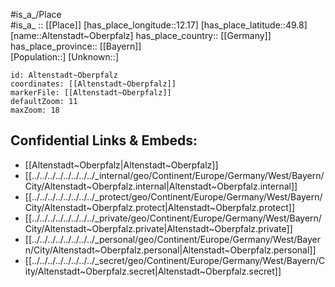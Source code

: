 ﻿---
location: [49.8,12.17] 
mapzoom: [7,12] 
mapmarker: city 
type: City
tags:
- geo/City


SpocWebEntityId: 28780
isDeleted: false
confidential: public

---
#is_a_/Place  
#is_a_ :: [[Place]] 
[has_place_longitude::12.17] 
[has_place_latitude::49.8] 
[name::Altenstadt~Oberpfalz] 
has_place_country:: [[Germany]]  
has_place_province:: [[Bayern]]  
[Population::] 
[Unknown::] 


```leaflet
id: Altenstadt~Oberpfalz
coordinates: [[Altenstadt~Oberpfalz]] 
markerFile: [[Altenstadt~Oberpfalz]] 
defaultZoom: 11 
maxZoom: 18
```


## Confidential Links & Embeds: 
- [[Altenstadt~Oberpfalz|Altenstadt~Oberpfalz]]  
- [[../../../../../../../../_internal/geo/Continent/Europe/Germany/West/Bayern/City/Altenstadt~Oberpfalz.internal|Altenstadt~Oberpfalz.internal]] 
- [[../../../../../../../../_protect/geo/Continent/Europe/Germany/West/Bayern/City/Altenstadt~Oberpfalz.protect|Altenstadt~Oberpfalz.protect]] 
- [[../../../../../../../../_private/geo/Continent/Europe/Germany/West/Bayern/City/Altenstadt~Oberpfalz.private|Altenstadt~Oberpfalz.private]] 
- [[../../../../../../../../_personal/geo/Continent/Europe/Germany/West/Bayern/City/Altenstadt~Oberpfalz.personal|Altenstadt~Oberpfalz.personal]] 
- [[../../../../../../../../_secret/geo/Continent/Europe/Germany/West/Bayern/City/Altenstadt~Oberpfalz.secret|Altenstadt~Oberpfalz.secret]] 
